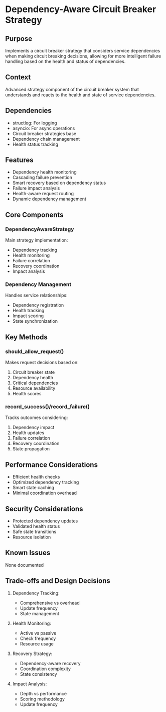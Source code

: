 # Dependency-Aware Circuit Breaker Strategy

## Purpose

Implements a circuit breaker strategy that considers service dependencies when making circuit breaking decisions, allowing for more intelligent failure handling based on the health and status of dependencies.

## Context

Advanced strategy component of the circuit breaker system that understands and reacts to the health and state of service dependencies.

## Dependencies

- structlog: For logging
- asyncio: For async operations
- Circuit breaker strategies base
- Dependency chain management
- Health status tracking

## Features

- Dependency health monitoring
- Cascading failure prevention
- Smart recovery based on dependency status
- Failure impact analysis
- Health-aware request routing
- Dynamic dependency management

## Core Components

### DependencyAwareStrategy

Main strategy implementation:

- Dependency tracking
- Health monitoring
- Failure correlation
- Recovery coordination
- Impact analysis

### Dependency Management

Handles service relationships:

- Dependency registration
- Health tracking
- Impact scoring
- State synchronization

## Key Methods

### should_allow_request()

Makes request decisions based on:

1. Circuit breaker state
2. Dependency health
3. Critical dependencies
4. Resource availability
5. Health scores

### record_success()/record_failure()

Tracks outcomes considering:

1. Dependency impact
2. Health updates
3. Failure correlation
4. Recovery coordination
5. State propagation

## Performance Considerations

- Efficient health checks
- Optimized dependency tracking
- Smart state caching
- Minimal coordination overhead

## Security Considerations

- Protected dependency updates
- Validated health status
- Safe state transitions
- Resource isolation

## Known Issues

None documented

## Trade-offs and Design Decisions

1. Dependency Tracking:

   - Comprehensive vs overhead
   - Update frequency
   - State management

2. Health Monitoring:

   - Active vs passive
   - Check frequency
   - Resource usage

3. Recovery Strategy:

   - Dependency-aware recovery
   - Coordination complexity
   - State consistency

4. Impact Analysis:
   - Depth vs performance
   - Scoring methodology
   - Update frequency
